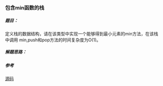 ### 包含min函数的栈

##### 题目：

定义栈的数据结构，请在该类型中实现一个能够得到最小元素的min方法，在该栈中调用
min,push和pop方法的时间复杂度为O(1)。

##### 解题思路：

##### 参考
[源码](./Main.java)